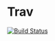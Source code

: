 # Trav
[![Build Status](https://travis-ci.com/dmark1021/Trav.svg?branch=master)](https://travis-ci.com/dmark1021/Trav)
